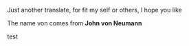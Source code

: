 Just another translate, for fit my self or others, I hope you like 

The name von comes from **John von Neumann**

test